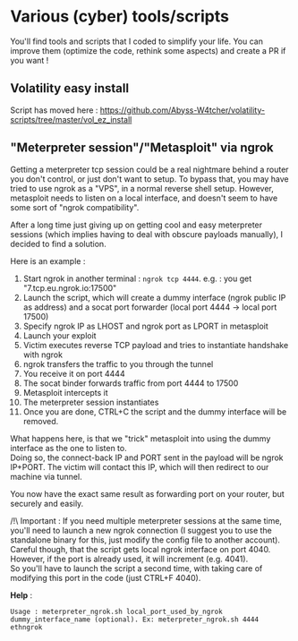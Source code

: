 # Various (cyber) tools/scripts

You'll find tools and scripts that I coded to simplify your life. You can improve them (optimize the code, rethink some aspects) and create a PR if you want !

## Volatility easy install

Script has moved here : https://github.com/Abyss-W4tcher/volatility-scripts/tree/master/vol_ez_install

## "Meterpreter session"/"Metasploit" via ngrok

Getting a meterpreter tcp session could be a real nightmare behind a router you don't control, or just don't want to setup. 
To bypass that, you may have tried to use ngrok as a "VPS", in a normal reverse shell setup. However, metasploit needs to listen on a local interface, and doesn't seem to have some sort of "ngrok compatibility".

After a long time just giving up on getting cool and easy meterpreter sessions (which implies having to deal with obscure payloads manually), I decided to find a solution.

Here is an example :

1. Start ngrok in another terminal : `ngrok tcp 4444`. e.g. : you get "7.tcp.eu.ngrok.io:17500"
2. Launch the script, which will create a dummy interface (ngrok public IP as address) and a socat port forwarder (local port 4444 -> local port 17500)
3. Specify ngrok IP as LHOST and ngrok port as LPORT in metasploit
4. Launch your exploit
5. Victim executes reverse TCP payload and tries to instantiate handshake with ngrok
6. ngrok transfers the traffic to you through the tunnel
7. You receive it on port 4444
8. The socat binder forwards traffic from port 4444 to 17500
9. Metasploit intercepts it 
10. The meterpreter session instantiates
11. Once you are done, CTRL+C the script and the dummy interface will be removed.
    
What happens here, is that we "trick" metasploit into using the dummy interface as the one to listen to.  
Doing so, the connect-back IP and PORT sent in the payload will be ngrok IP+PORT. The victim will contact this IP, which will then redirect to our machine via tunnel. 

You now have the exact same result as forwarding port on your router, but securely and easily.

/!\ Important : If you need multiple meterpreter sessions at the same time, you'll need to launch a new ngrok connection (I suggest you to use the standalone binary for this, just modify the config file to another account). Careful though, that the script gets local ngrok interface on port 4040. However, if the port is already used, it will increment (e.g. 4041).  
So you'll have to launch the script a second time, with taking care of modifying this port in the code (just CTRL+F 4040).

**Help** :

`Usage : meterpreter_ngrok.sh local_port_used_by_ngrok dummy_interface_name (optional). Ex: meterpreter_ngrok.sh 4444 ethngrok`
